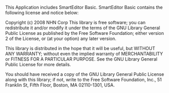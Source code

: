 This Application includes SmartEditor Basic. 
SmartEditor Basic contains the following license and notice below: 
  
Copyright (c) 2008 NHN Corp 
This library is free software; you can redistribute it and/or 
modify it under the terms of the GNU Library General Public 
License as published by the Free Software Foundation; either 
version 2 of the License, or (at your option) any later version. 

This library is distributed in the hope that it will be useful, 
but WITHOUT ANY WARRANTY; without even the implied warranty of 
MERCHANTABILITY or FITNESS FOR A PARTICULAR PURPOSE. See the GNU 
Library General Public License for more details. 

You should have received a copy of the GNU Library General Public 
License along with this library; if not, write to the 
Free Software Foundation, Inc., 51 Franklin St, Fifth Floor, 
Boston, MA 02110-1301, USA. 
